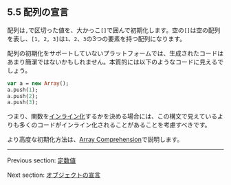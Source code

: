 ## 5.5 配列の宣言

配列は`,`で区切った値を、大かっこ`[]`で囲んで初期化します。空の`[]`は空の配列を表し、`[1, 2, 3]`は`1`、`2`、`3`の3つの要素を持つ配列になります。

配列の初期化をサポートしていないプラットフォームでは、生成されたコードはあまり簡潔ではないかもしれません。本質的には以下のようなコードに見えるでしょう。

```haxe
var a = new Array();
a.push(1);
a.push(2);
a.push(3);
```

つまり、関数を[インライン化](class-field-inline.md)するかを決める場合には、この構文で見えているよりも多くのコードがインライン化されることがあることを考慮すべきです。

より高度な初期化方法は、[Array Comprehension](lf-array-comprehension.md)で説明します。

---

Previous section: [定数値](expression-constants.md)

Next section: [オブジェクトの宣言](expression-object-declaration.md)